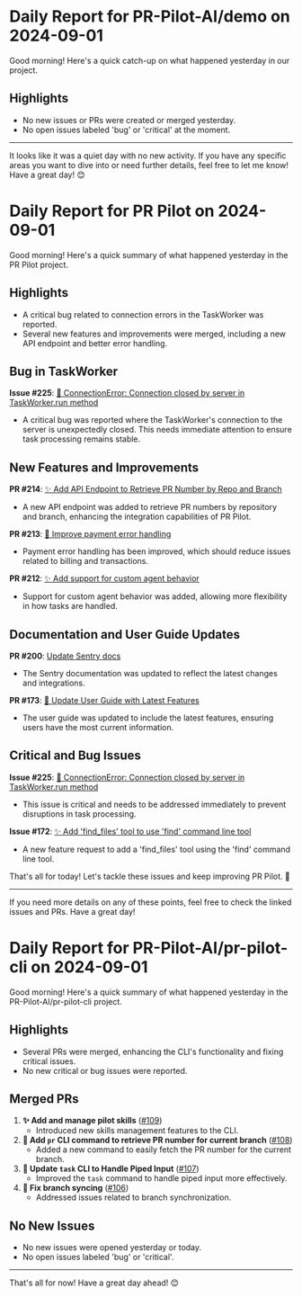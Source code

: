# Daily Report for PR-Pilot-AI/demo on 2024-09-01

Good morning! Here's a quick catch-up on what happened yesterday in our project.

## Highlights
- No new issues or PRs were created or merged yesterday.
- No open issues labeled 'bug' or 'critical' at the moment.

---

It looks like it was a quiet day with no new activity. If you have any specific areas you want to dive into or need further details, feel free to let me know! Have a great day! 😊


# Daily Report for PR Pilot on 2024-09-01

Good morning! Here's a quick summary of what happened yesterday in the PR Pilot project.

## Highlights
- A critical bug related to connection errors in the TaskWorker was reported.
- Several new features and improvements were merged, including a new API endpoint and better error handling.

## Bug in TaskWorker
**Issue #225**: [🐛 ConnectionError: Connection closed by server in TaskWorker.run method](https://github.com/PR-Pilot-AI/pr-pilot/issues/225)
- A critical bug was reported where the TaskWorker's connection to the server is unexpectedly closed. This needs immediate attention to ensure task processing remains stable.

## New Features and Improvements
**PR #214**: [✨ Add API Endpoint to Retrieve PR Number by Repo and Branch](https://github.com/PR-Pilot-AI/pr-pilot/pull/214)
- A new API endpoint was added to retrieve PR numbers by repository and branch, enhancing the integration capabilities of PR Pilot.

**PR #213**: [🔧 Improve payment error handling](https://github.com/PR-Pilot-AI/pr-pilot/pull/213)
- Payment error handling has been improved, which should reduce issues related to billing and transactions.

**PR #212**: [✨ Add support for custom agent behavior](https://github.com/PR-Pilot-AI/pr-pilot/pull/212)
- Support for custom agent behavior was added, allowing more flexibility in how tasks are handled.

## Documentation and User Guide Updates
**PR #200**: [Update Sentry docs](https://github.com/PR-Pilot-AI/pr-pilot/pull/200)
- The Sentry documentation was updated to reflect the latest changes and integrations.

**PR #173**: [📝 Update User Guide with Latest Features](https://github.com/PR-Pilot-AI/pr-pilot/pull/173)
- The user guide was updated to include the latest features, ensuring users have the most current information.

## Critical and Bug Issues
**Issue #225**: [🐛 ConnectionError: Connection closed by server in TaskWorker.run method](https://github.com/PR-Pilot-AI/pr-pilot/issues/225)
- This issue is critical and needs to be addressed immediately to prevent disruptions in task processing.

**Issue #172**: [✨ Add 'find_files' tool to use 'find' command line tool](https://github.com/PR-Pilot-AI/pr-pilot/issues/172)
- A new feature request to add a 'find_files' tool using the 'find' command line tool.

That's all for today! Let's tackle these issues and keep improving PR Pilot. 🚀

---

If you need more details on any of these points, feel free to check the linked issues and PRs. Have a great day!


# Daily Report for PR-Pilot-AI/pr-pilot-cli on 2024-09-01

Good morning! Here's a quick summary of what happened yesterday in the PR-Pilot-AI/pr-pilot-cli project.

## Highlights
- Several PRs were merged, enhancing the CLI's functionality and fixing critical issues.
- No new critical or bug issues were reported.

## Merged PRs
1. **✨ Add and manage pilot skills** ([#109](https://github.com/PR-Pilot-AI/pr-pilot-cli/pull/109))
   - Introduced new skills management features to the CLI.
2. **🚀 Add `pr` CLI command to retrieve PR number for current branch** ([#108](https://github.com/PR-Pilot-AI/pr-pilot-cli/pull/108))
   - Added a new command to easily fetch the PR number for the current branch.
3. **🔧 Update `task` CLI to Handle Piped Input** ([#107](https://github.com/PR-Pilot-AI/pr-pilot-cli/pull/107))
   - Improved the `task` command to handle piped input more effectively.
4. **🔄 Fix branch syncing** ([#106](https://github.com/PR-Pilot-AI/pr-pilot-cli/pull/106))
   - Addressed issues related to branch synchronization.

## No New Issues
- No new issues were opened yesterday or today.
- No open issues labeled 'bug' or 'critical'.

---

That's all for now! Have a great day ahead! 😊


